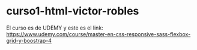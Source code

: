 # curso1-html-victor-robles
El curso es de UDEMY y este es el link: https://www.udemy.com/course/master-en-css-responsive-sass-flexbox-grid-y-boostrap-4
